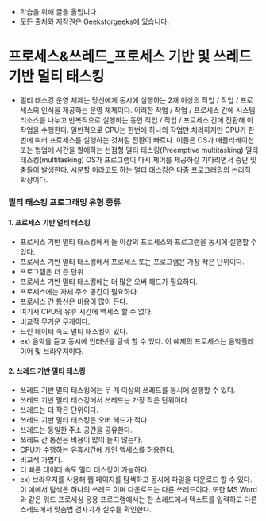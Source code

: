 - 학습을 위해 글을 올립니다.
- 모든 출처와 저작권은 Geeksforgeeks에 있습니다.

[^출처]: https://www.geeksforgeeks.org/



# 프로세스&쓰레드_프로세스 기반 및 쓰레드 기반 멀티 태스킹

- 멀티 태스킹 운영 체제는 당신에게 동시에 실행하는 2개 이상의 작업 / 작업 / 프로세스의 인식을 제공하는 운영 체제이다. 이러한 작업 / 작업 / 프로세스 간에 시스템 리소스를 나누고 반복적으로 실행하는 동안 작업 / 작업 / 프로세스 간에 전환해 이 작업을 수행한다. 일반적으로 CPU는 한번에 하나의 작업만 처리하지만 CPU가 한 번에 여러 프로세스를 실행하는 것처럼 전환이 빠르다. 이들은 OS가 애플리케이션 또는 협업에 시간을 할애하는 선점형 멀티 태스킹(Preemptive multitasking) 멀티 태스킹(multitasking) OS가 프로그램이 다시 제어를 제공하길 기다리면서 중단 및 충돌이 발생한다. 시분할 이라고도 하는 멀티 태스킹은 다중 프로그래밍의 논리적 확장이다.

### 멀티 태스킹 프로그래밍 유형 종류

#### 1. 프로세스 기반 멀티 태스킹

- 프로세스 기반 멀티 태스킹에서 둘 이상의 프로세스와 프로그램을 동시에 실행할 수 있다.
- 프로세스 기반 멀티 태스킹에서 프로세스 또는 프로그램은 가장 작은 단위이다.
- 프로그램은 더 큰 단위
- 프로세스 기반 멀티 태스킹에는 더 많은 오버 헤드가 필요하다.
- 프로세스에는 자체 주소 공간이 필요하다. 
- 프로세스 간 통신은 비용이 많이 든다.
- 여기서 CPU의 유휴 시간에 액세스 할 수 없다.
- 비교적 무거운 무게이다.
- 느린 데이터 속도 멀티 태스킹이 있다.
- ex) 음악을 듣고 동시에 인터넷을 탐색 할 수 있다. 이 예제의 프로세스는 음악플레이어 및 브라우저이다.

#### 2. 쓰레드 기반 멀티 태스킹

- 쓰레드 기반 멀티 태스킹에는 두 개 이상의 쓰레드를 동시에 실행할 수 있다.
- 쓰레드 기반 멀티 태스킹에서 쓰레드는 가장 작은 단위이다.
- 쓰레드는 더 작은 단위이다.
- 쓰레드 기반 멀티 태스킹은 오버 헤드가 적다.
- 쓰레드는 동일한 주소 공간을 공유한다.
- 쓰레드 간 통신은 비용이 많이 들지 않는다.
- CPU가 수행하는 유휴시간에 개인 액세스를 허용한다.
- 비교적 가볍다.
- 더 빠른 데이터 속도 멀티 태스킹이 가능하다.
- ex) 브라우저를 사용해 웹 페이지를 탐색하고 동시에 파일을 다운로드 할 수 있다. 이 예에서 탐색은 하나의 쓰레드 이며 다운로드는 다른 쓰레드이다. 또한 MS Word와 같은 워드 프로세싱 응용 프로그램에서는 한 스레드에서 텍스트를 입력하고 다른 스레드에서 맞춤법 검사기가 실수를 확인한다.

